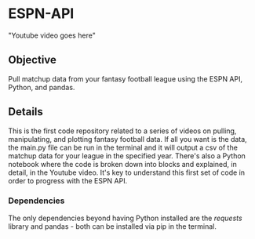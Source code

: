 # ESPN-API

"Youtube video goes here"

## Objective
Pull matchup data from your fantasy football league using the ESPN API, Python, and pandas.


## Details
This is the first code repository related to a series of videos on pulling, manipulating, and plotting fantasy football data. If all you want is the data, the main.py file can be run in the terminal and it will output a csv of the matchup data for your league in the specified year. There's also a Python notebook where the code is broken down into blocks and explained, in detail, in the Youtube video. It's key to understand this first set of code in order to progress with the ESPN API.

### Dependencies
The only dependencies beyond having Python installed are the *requests* library and pandas - both can be installed via pip in the terminal.
